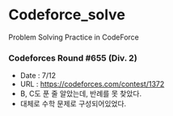 # Codeforce_solve

Problem Solving Practice in CodeForce

### Codeforces Round #655 (Div. 2)

-   Date : 7/12
-   URL : https://codeforces.com/contest/1372
-   B, C도 푼 줄 알았는데, 반례를 못 찾았다.
-   대체로 수학 문제로 구성되어있었다.
